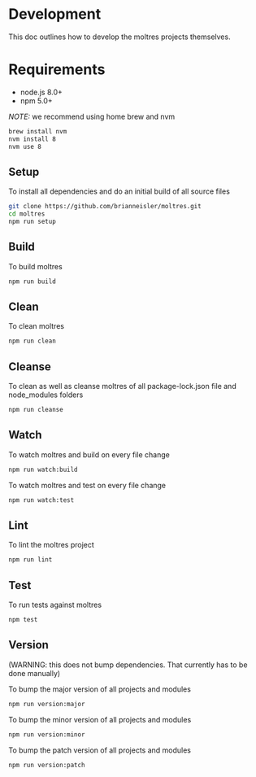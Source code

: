 # Development

This doc outlines how to develop the moltres projects themselves.

# Requirements

* node.js 8.0+
* npm 5.0+

*NOTE:* we recommend using home brew and nvm
```sh
brew install nvm
nvm install 8
nvm use 8
```

## Setup

To install all dependencies and do an initial build of all source files

```sh
git clone https://github.com/brianneisler/moltres.git
cd moltres
npm run setup
```


## Build

To build moltres

```sh
npm run build
```


## Clean

To clean moltres

```sh
npm run clean
```


## Cleanse

To clean as well as cleanse moltres of all package-lock.json file and node_modules folders

```sh
npm run cleanse
```


## Watch

To watch moltres and build on every file change

```sh
npm run watch:build
```

To watch moltres and test on every file change

```sh
npm run watch:test
```


## Lint

To lint the moltres project

```sh
npm run lint
```


## Test

To run tests against moltres

```sh
npm test
```


## Version

(WARNING: this does not bump dependencies. That currently has to be done manually)

To bump the major version of all projects and modules

```sh
npm run version:major
```

To bump the minor version of all projects and modules

```sh
npm run version:minor
```

To bump the patch version of all projects and modules

```sh
npm run version:patch
```

